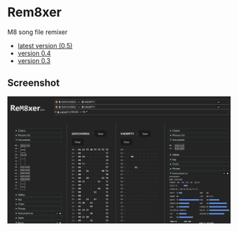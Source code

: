 
# Rem8xer

M8 song file remixer

 * [latest version (0.5)](https://twinside.github.io/rem8xer/) 
 * [version 0.4](https://twinside.github.io/rem8xer/v0.4) 
 * [version 0.3](https://twinside.github.io/rem8xer/v0.3)

## Screenshot

![screenshot](./img/screenshot.png)
